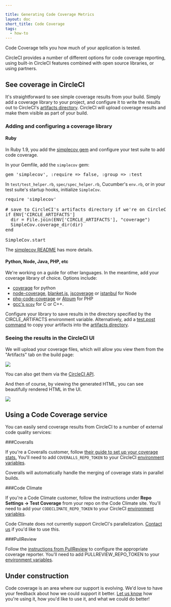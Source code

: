 ```yaml
---

title: Generating Code Coverage Metrics
layout: doc
short_title: Code Coverage
tags:
  - how-to
---
```


Code Coverage tells you how much of your application is tested.

CircleCI provides a number of different options for code coverage reporting,
using built-in CircleCI features combined with open source libraries,
or using partners.

## See coverage in CircleCI

It's straightforward to see simple coverage results from your build.
Simply add a coverage library to your project, and configure it to write the results out to CircleCI's [artifacts directory](/docs/build-artifacts).
CircleCI will upload coverage results and make them visible as part of your build.

### Adding and configuring a coverage library

#### Ruby

In Ruby 1.9, you add the
[simplecov gem](https://github.com/colszowka/simplecov)
and configure your test suite to add code coverage.

In your Gemfile, add the `simplecov` gem:

<pre>
gem 'simplecov', :require => false, :group => :test
</pre>

In `test/test_helper.rb`, `spec/spec_helper.rb`,
Cucumber's `env.rb`,
or in your test suite's startup hooks, initialize `SimpleCov`.

<pre>
require 'simplecov'

# save to CircleCI's artifacts directory if we're on CircleCI
if ENV['CIRCLE_ARTIFACTS']
  dir = File.join(ENV['CIRCLE_ARTIFACTS'], "coverage")
  SimpleCov.coverage_dir(dir)
end

SimpleCov.start
</pre>

The [simplecov README](https://github.com/colszowka/simplecov#getting-started) has more details.

#### Python, Node, Java, PHP, etc

We're working on a guide for other languages.
In the meantime, add your coverage library of choice. Options include:

*   [coverage](https://pypi.python.org/pypi/coverage)
    for python
*   [node-coverage](https://github.com/piuccio/node-coverage),
    [blanket.js](https://github.com/alex-seville/blanket),
    [jscoverage](https://github.com/fishbar/jscoverage)
    or
    [istanbul](https://github.com/gotwarlost/istanbul)
    for Node
*   [php-code-coverage](https://github.com/sebastianbergmann/php-code-coverage)
    or
    [Atoum](https://github.com/atoum/atoum)
    for PHP
*   [gcc's `gcov`](http://gcc.gnu.org/onlinedocs/gcc/Gcov.html)
    for C or C++.

Configure your library to save results in the directory specified by the CIRCLE_ARTIFACTS environment variable.
Alternatively, add a [test.post command](/docs/configuration#tests)
to copy your artifacts into the [artifacts directory](/docs/build-artifacts).

### Seeing the results in the CircleCI UI

We will upload your coverage files, which will allow you view them from the "Artifacts"
tab on the build page:

![]({{site.assets}}/img/docs/artifacts_listing.png)

You can also get them via the
[CircleCI API](https://circleci.com/docs/api#build-artifacts).

And then of course, by viewing the generated HTML,
you can see beautifully rendered HTML in the UI.

![]({{site.assets}}/img/docs/coverage_example.png)

## Using a Code Coverage service

You can easily send coverage results from CircleCI to a number of external
code quality services:

###Coveralls

If you're a Coveralls customer, follow
[their guide to set up your coverage stats.](https://coveralls.io/docs)
You'll need to add `COVERALLS_REPO_TOKEN` to your CircleCI
[environment variables](https://circleci.com/docs/environment-variables).

Coveralls will automatically handle the merging of coverage stats in
parallel builds.

###Code Climate

If you're a Code Climate customer, follow the instructions under
**Repo Settings -> Test Coverage**
from your repo on the Code Climate site.
You'll need to add your `CODECLIMATE_REPO_TOKEN` to your CircleCI
[environment variables](https://circleci.com/docs/environment-variables).

Code Climate does not currently support CircleCI's parallelization.
[Contact us](mailto:sayhi@circleci.com) if you'd like to use this.

###PullReview

Follow the [instructions from PullReview](https://github.com/8thcolor/pullreview-coverage/blob/master/README.md)
to configure the appropriate coverage
reporter. You'll need to add PULLREVIEW_REPO_TOKEN to your
[environment variables](/docs/environment-variables).

## Under construction

Code coverage is an area where our support is evolving.
We'd love to have your feedback about how we could support it better.
[Let us know](mailto:sayhi@circleci.com)
how you're using it, how you'd like to use it, and what we could do better!
